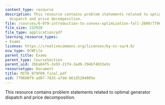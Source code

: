 ```yaml
---
content_type: resource
description: This resource contains problem statements related to optimal generator
  dispatch and price decomposition.
file: /courses/6-079-introduction-to-convex-optimization-fall-2009/770600f9ad077835a7ddb61d5204805e_MIT6_079F09_final.pdf
file_size: 232928
file_type: application/pdf
learning_resource_types:
- Exams
license: https://creativecommons.org/licenses/by-nc-sa/4.0/
ocw_type: OCWFile
parent_title: Exams
parent_type: CourseSection
parent_uid: 2bba04f5-2e93-21f4-3ad8-294bf4033e5c
resourcetype: Document
title: MIT6_079F09_final.pdf
uid: 770600f9-ad07-7835-a7dd-b61d5204805e
---
```

This resource contains problem statements related to optimal generator dispatch and price decomposition.